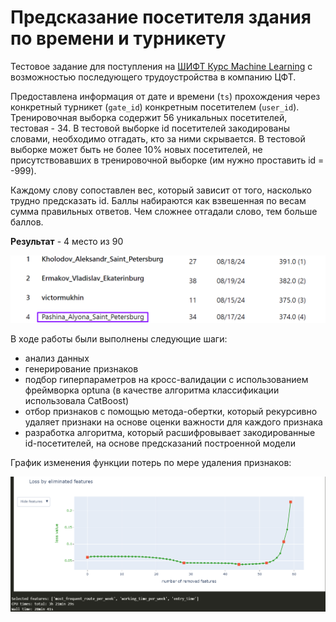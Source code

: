 # Предсказание посетителя здания по времени и турникету

Тестовое задание для поступления на [ШИФТ Курс Machinе Learning](https://team.cft.ru/start/school/ml) с возможностью последующего трудоустройства в компанию ЦФТ.

Предоставлена информация от дате и времени (`ts`) прохождения через конкретный турникет (`gate_id`) конкретным посетителем (`user_id`).
Тренировочная выборка содержит 56 уникальных посетителей, тестовая - 34. В тестовой выборке id посетителей закодированы словами, необходимо отгадать, кто за ними скрывается. В тестовой выборке может быть не более 10% новых посетителей, не присутствовавших в тренировочной выборке (им нужно проставить id = -999).

Каждому слову сопоставлен вес, который зависит от того, насколько трудно предсказать id. Баллы набираются как взвешенная по весам сумма правильных ответов. Чем сложнее отгадали слово, тем больше баллов.

**Результат** - 4 место из 90

![leaderboard](./pictures/leaderboard.png)

В ходе работы были выполнены следующие шаги:
- анализ данных
- генерирование признаков
- подбор гиперпараметров на кросс-валидации с использованием фреймворка optuna (в качестве алгоритма классификации использовала CatBoost)
- отбор признаков с помощью метода-обертки, который рекурсивно удаляет признаки на основе оценки важности для каждого признака
- разработка алгоритма, который расшифровывает закодированные id-посетителей, на основе предсказаний построенной модели

График изменения функции потерь по мере удаления признаков:

![select_features](.\pictures\select_features.png)
